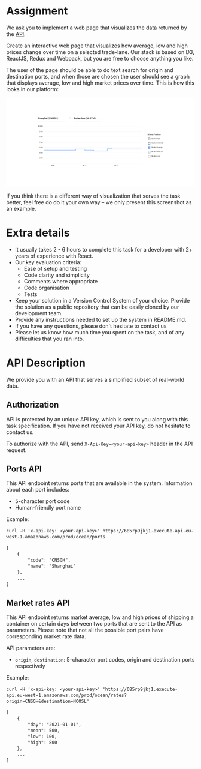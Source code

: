# Assignment

We ask you to implement a web page that visualizes the data returned by the [API](#api-description).

Create an interactive web page that visualizes how average, low and high prices change over time on a selected trade-lane. Our stack is based on D3, ReactJS, Redux and Webpack, but you are free to choose anything you like.

The user of the page should be able to do text search for origin and destination ports, and when those are chosen the user should see a graph that displays average, low and high market prices over time. This is how this looks in our platform:

![Ocean Market Price Graph](graph.png)

If you think there is a different way of visualization that serves the task better, feel free do do it your own way – we only present this screenshot as an example.


# Extra details

- It usually takes 2 - 6 hours to complete this task for a developer with 2+ years of experience with React.
- Our key evaluation criteria:
    - Ease of setup and testing
    - Code clarity and simplicity
    - Comments where appropriate
    - Code organisation
    - Tests
- Keep your solution in a Version Control System of your choice. Provide the solution as a public repository that can be easily cloned by our development team.
- Provide any instructions needed to set up the system in README.md.
- If you have any questions, please don't hesitate to contact us
- Please let us know how much time you spent on the task, and of any difficulties that you ran into.

# API Description

We provide you with an API that serves a simplified subset of real-world data.

## Authorization

API is protected by an unique API key, which is sent to you along with this task specification. If you have not received your API key, do not hesitate to contact us.

To authorize with the API, send `X-Api-Key=<your-api-key>` header in the API request.

## Ports API

This API endpoint returns ports that are available in the system. Information about each port includes:

- 5-character port code
- Human-friendly port name

Example:

```
curl -H 'x-api-key: <your-api-key>' https://685rp9jkj1.execute-api.eu-west-1.amazonaws.com/prod/ocean/ports
```
```
[
    {
        "code": "CNSGH",
        "name": "Shanghai"
    },
    ...
]
```


## Market rates API

This API endpoint returns market average, low and high prices of shipping a container on certain days between two ports that are sent to the API as parameters. Please note that not all the possible port pairs have corresponding market rate data.

API parameters are:

- `origin`, `destination`: 5-character port codes, origin and destination ports respectively

Example:

```
curl -H 'x-api-key: <your-api-key>' 'https://685rp9jkj1.execute-api.eu-west-1.amazonaws.com/prod/ocean/rates?origin=CNSGH&destination=NOOSL'
```
```
[
    {
        "day": "2021-01-01",
        "mean": 500,
        "low": 100,
        "high": 800
    },
    ...
]
```